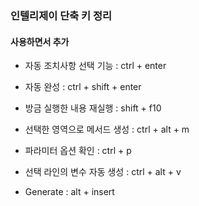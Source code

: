 ### 인텔리제이 단축 키 정리

#### 사용하면서 추가

- 자동 조치사항 선택 기능 : ctrl + enter

- 자동 완성 : ctrl + shift + enter

- 방금 실행한 내용 재실행 : shift + f10

- 선택한 영역으로 메서드 생성 : ctrl + alt + m

- 파라미터 옵션 확인 : ctrl + p

- 선택 라인의 변수 자동 생성 : ctrl + alt + v

- Generate : alt + insert
